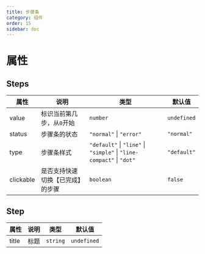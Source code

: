 ```yaml
---
title: 步骤条
category: 组件
order: 15 
sidebar: doc
---
```


# 属性

## Steps

| 属性 | 说明 | 类型 | 默认值 |
| --- | --- | --- | --- |
| value | 标识当前第几步，从`0`开始 | `number` | `undefined` |
| status | 步骤条的状态 | `"normal"` &#124; `"error"` | `"normal"` |
| type | 步骤条样式 | `"default"` &#124; `"line"` &#124; `"simple"` &#124; `"line-compact"` &#124; `"dot"`|`"default"` 
| clickable | 是否支持快速切换【已完成】的步骤 | `boolean` | `false` |

## Step

| 属性 | 说明 | 类型 | 默认值 |
| --- | --- | --- | --- |
| title | 标题 | `string` | `undefined` |
